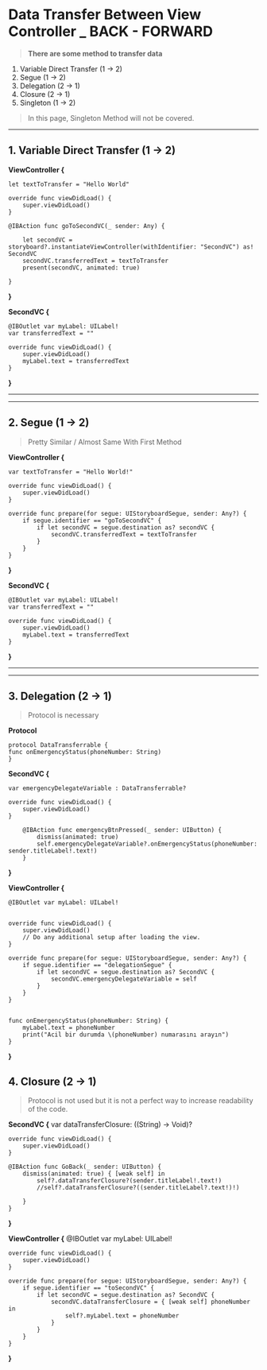 # Data Transfer Between View Controller _ BACK - FORWARD

> **There are some method to transfer data**

1. Variable Direct Transfer (1 -> 2)
2. Segue (1 -> 2)
3. Delegation (2 -> 1)
4. Closure (2 -> 1)
5. Singleton (1 -> 2)

> In this page, Singleton Method will not be covered.

---

## 1. Variable Direct Transfer (1 -> 2)

**ViewController {**

    let textToTransfer = "Hello World"
    
    override func viewDidLoad() {
        super.viewDidLoad()
    }
    
    @IBAction func goToSecondVC(_ sender: Any) {
        
        let secondVC = storyboard?.instantiateViewController(withIdentifier: "SecondVC") as! SecondVC
        secondVC.transferredText = textToTransfer
        present(secondVC, animated: true)
        
    }
**}**


**SecondVC {**

    @IBOutlet var myLabel: UILabel!
    var transferredText = ""
    
    override func viewDidLoad() {
        super.viewDidLoad()
        myLabel.text = transferredText
    }
**}**


---
---
## 2. Segue (1 -> 2)

> Pretty Similar / Almost Same With First Method

**ViewController {**

    var textToTransfer = "Hello World!"
    
    override func viewDidLoad() {
        super.viewDidLoad()
    }
    
    override func prepare(for segue: UIStoryboardSegue, sender: Any?) {
        if segue.identifier == "goToSecondVC" {
            if let secondVC = segue.destination as? secondVC {
                secondVC.transferredText = textToTransfer
            }
        }
    }  
**}**


**SecondVC {**

    @IBOutlet var myLabel: UILabel!
    var transferredText = ""
    
    override func viewDidLoad() {
        super.viewDidLoad()     
        myLabel.text = transferredText 
    }
**}**

---
---
## 3. Delegation (2 -> 1)

> Protocol is necessary

**Protocol**

    protocol DataTransferrable {
    func onEmergencyStatus(phoneNumber: String)
    }
    
**SecondVC {**

    var emergencyDelegateVariable : DataTransferrable?
    
    override func viewDidLoad() {
        super.viewDidLoad()
    }
    
        @IBAction func emergencyBtnPressed(_ sender: UIButton) {
            dismiss(animated: true) 
            self.emergencyDelegateVariable?.onEmergencyStatus(phoneNumber: sender.titleLabel!.text!)
        }
  
**}**


**ViewController {**

    @IBOutlet var myLabel: UILabel!
    

    override func viewDidLoad() {
        super.viewDidLoad()
        // Do any additional setup after loading the view. 
    }
    
    override func prepare(for segue: UIStoryboardSegue, sender: Any?) {
        if segue.identifier == "delegationSegue" {
            if let secondVC = segue.destination as? SecondVC {
                secondVC.emergencyDelegateVariable = self
            }
        }
    }

    
    func onEmergencyStatus(phoneNumber: String) {
        myLabel.text = phoneNumber
        print("Acil bir durumda \(phoneNumber) numarasını arayın")
    }

**}**


## 4. Closure (2 -> 1)

> Protocol is not used but it is not a perfect way to increase readability of the code.

    
**SecondVC {**
    var dataTransferClosure: ((String) -> Void)?
    
    override func viewDidLoad() {
        super.viewDidLoad()
    }

    @IBAction func GoBack(_ sender: UIButton) {
        dismiss(animated: true) { [weak self] in
            self?.dataTransferClosure?(sender.titleLabel!.text!)
            //self?.dataTransferClosure?((sender.titleLabel?.text!)!)
            
        }
    }
**}**


**ViewController {**
    @IBOutlet var myLabel: UILabel!
    
    override func viewDidLoad() {
        super.viewDidLoad()
    }
    
    override func prepare(for segue: UIStoryboardSegue, sender: Any?) {
        if segue.identifier == "toSecondVC" {
            if let secondVC = segue.destination as? SecondVC {
                secondVC.dataTransferClosure = { [weak self] phoneNumber in
                    self?.myLabel.text = phoneNumber
                }
            }
        }
    }

**}**




